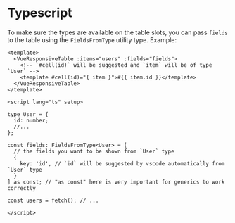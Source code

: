 # Typescript

To make sure the types are available on the table slots, you can pass `fields` to the table using the `FieldsFromType` utility type.
Example:

```vue
<template>
  <VueResponsiveTable :items="users" :fields="fields">
    <!-- `#cell(id)` will be suggested and `item` will be of type `User` -->
    <template #cell(id)="{ item }">#{{ item.id }}</template> 
  </VueResponsiveTable>
</template>

<script lang="ts" setup>

type User = {
  id: number;
  //...
};

const fields: FieldsFromType<User> = [
  // the fields you want to be shown from `User` type
  {
    key: 'id', // `id` will be suggested by vscode automatically from `User` type
  }
] as const; // "as const" here is very important for generics to work correctly

const users = fetch(); // ...

</script>
```
